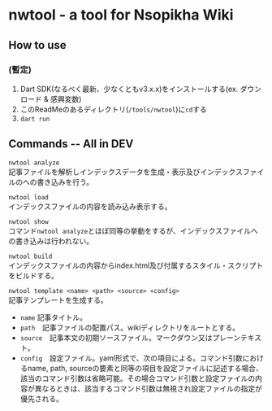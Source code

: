 # nwtool - a tool for Nsopikha Wiki

## How to use

### (暫定)

1. Dart SDK(なるべく最新、少なくともv3.x.x)をインストールする(ex. ダウンロード & 感興変数)
1. このReadMeのあるディレクトリ(`/tools/nwtool`)に`cd`する
1. `dart run`

## Commands -- All in DEV

`nwtool analyze`  
記事ファイルを解析しインデックスデータを生成・表示及びインデックスファイルのへの書き込みを行う。

`nwtool load`  
インデックスファイルの内容を読み込み表示する。

`nwtool show`  
コマンド`nwtool analyze`とほぼ同等の挙動をするが、インデックスファイルへの書き込みは行われない。

`nwtool build`  
インデックスファイルの内容からindex.html及び付属するスタイル・スクリプトをビルドする。

`nwtool template <name> <path> <source> <config>`  
記事テンプレートを生成する。

- `name` 記事タイトル。
- `path`　記事ファイルの配置パス。wikiディレクトリをルートとする。
- `source`　記事本文の初期ソースファイル。マークダウン又はプレーンテキスト。
- `config`　設定ファイル。yaml形式で、次の項目による。コマンド引数におけるname, path, sourceの要素と同等の項目を設定ファイルに記述する場合、該当のコマンド引数は省略可能。その場合コマンド引数と設定ファイルの内容が異なるときは、該当するコマンド引数は無視され設定ファイルの指定が優先される。
